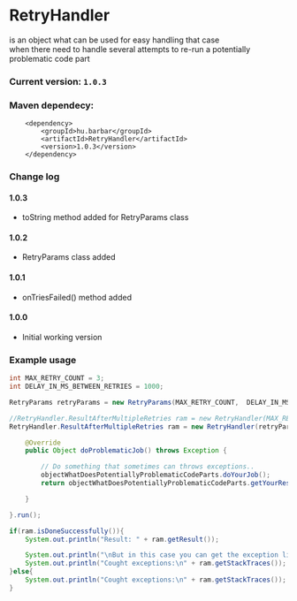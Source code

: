 # RetryHandler
is an object what can be used for easy handling that case
<br> when there need to handle several attempts to re-run a potentially problematic code part

### Current version: `1.0.3`

### Maven dependecy:
```pom
	<dependency>
		<groupId>hu.barbar</groupId>
		<artifactId>RetryHandler</artifactId>
		<version>1.0.3</version>
	</dependency>
```

### Change log

#### 1.0.3
* toString method added for RetryParams class

#### 1.0.2
* RetryParams class added

#### 1.0.1
* onTriesFailed() method added

#### 1.0.0
* Initial working version

### Example usage
```java
int MAX_RETRY_COUNT = 3;
int DELAY_IN_MS_BETWEEN_RETRIES = 1000;

RetryParams retryParams = new RetryParams(MAX_RETRY_COUNT, 	DELAY_IN_MS_BETWEEN_RETRIES);

//RetryHandler.ResultAfterMultipleRetries ram = new RetryHandler(MAX_RETRY_COUNT, DELAY_IN_MS_BETWEEN_RETRIES) {
RetryHandler.ResultAfterMultipleRetries ram = new RetryHandler(retryParams) {

	@Override
	public Object doProblematicJob() throws Exception {

		// Do something that sometimes can throws exceptions..
		objectWhatDoesPotentiallyProblematicCodeParts.doYourJob();
		return objectWhatDoesPotentiallyProblematicCodeParts.getYourResult();

	}

}.run();

if(ram.isDoneSuccessfully()){
	System.out.println("Result: " + ram.getResult());

	System.out.println("\nBut in this case you can get the exception list what was thrown in the prevous attemps:\n");
	System.out.println("Cought exceptions:\n" + ram.getStackTraces());
}else{
	System.out.println("Cought exceptions:\n" + ram.getStackTraces());
}
```
